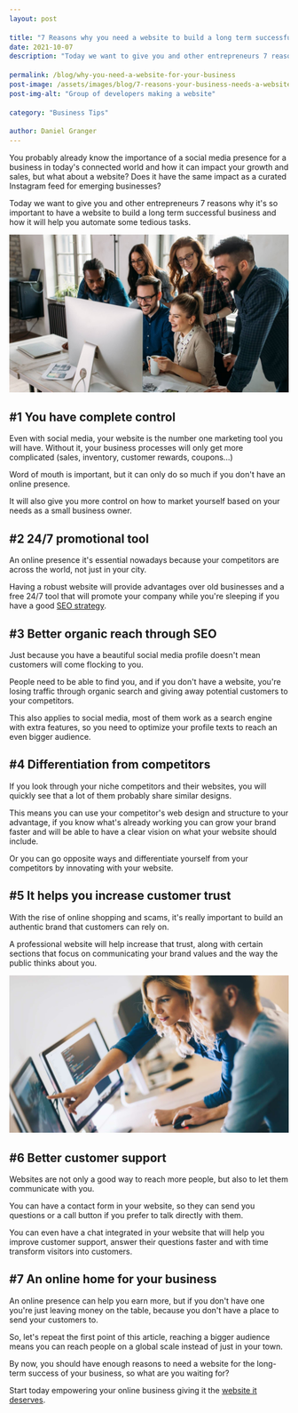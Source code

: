 ```yaml
---
layout: post

title: "7 Reasons why you need a website to build a long term successful business"
date: 2021-10-07
description: "Today we want to give you and other entrepreneurs 7 reasons why it's so important to have a website to build a long term successful business and how it will help you automate some tedious tasks."

permalink: /blog/why-you-need-a-website-for-your-business
post-image: /assets/images/blog/7-reasons-your-business-needs-a-website.jpg
post-img-alt: "Group of developers making a website"

category: "Business Tips"

author: Daniel Granger
---
```


You probably already know the importance of a social media presence for a business in today's connected world and how it can impact your growth and sales, but what about a website? Does it have the same impact as a curated Instagram feed for emerging businesses?

Today we want to give you and other entrepreneurs 7 reasons why it's so important to have a website to build a long term successful business and how it will help you automate some tedious tasks.

![People making a website](/assets/images/blog/7-reasons-your-business-needs-a-website.jpg)

## #1 You have complete control

Even with social media, your website is the number one marketing tool you will have. Without it, your business processes will only get more complicated (sales, inventory, customer rewards, coupons...)

Word of mouth is important, but it can only do so much if you don't have an online presence.

It will also give you more control on how to market yourself based on your needs as a small business owner.

## #2 24/7 promotional tool

An online presence it's essential nowadays because your competitors are across the world, not just in your city.

Having a robust website will provide advantages over old businesses and a free 24/7 tool that will promote your company while you're sleeping if you have a good [SEO strategy](https://polax.co.uk/).

## #3 Better organic reach through SEO

Just because you have a beautiful social media profile doesn't mean customers will come flocking to you.

People need to be able to find you, and if you don't have a website, you're losing traffic through organic search and giving away potential customers to your competitors.

This also applies to social media, most of them work as a search engine with extra features, so you need to optimize your profile texts to reach an even bigger audience.

## #4 Differentiation from competitors

If you look through your niche competitors and their websites, you will quickly see that a lot of them probably share similar designs.

This means you can use your competitor's web design and structure to your advantage, if you know what's already working you can grow your brand faster and will be able to have a clear vision on what your website should include.

Or you can go opposite ways and differentiate yourself from your competitors by innovating with your website.

## #5 It helps you increase customer trust

With the rise of online shopping and scams, it's really important to build an authentic brand that customers can rely on.

A professional website will help increase that trust, along with certain sections that focus on communicating your brand values and the way the public thinks about you.

![People making a website](/assets/images/blog/people-making-a-website.jpg)

## #6 Better customer support

Websites are not only a good way to reach more people, but also to let them communicate with you.

You can have a contact form in your website, so they can send you questions or a call button if you prefer to talk directly with them. 

You can even have a chat integrated in your website that will help you improve customer support, answer their questions faster and with time transform visitors into customers.

## #7 An online home for your business

An online presence can help you earn more, but if you don't have one you're just leaving money on the table, because you don't have a place to send your customers to.

So, let's repeat the first point of this article, reaching a bigger audience means you can reach  people on a global scale instead of just in your town.

By now, you should have enough reasons to need a website for the long-term success of your business, so what are you waiting for? 

Start today empowering your online business giving it the [website it deserves](https://polax.co.uk/).